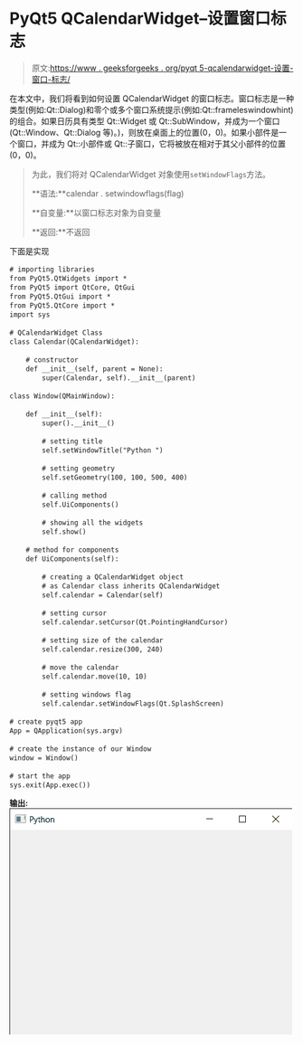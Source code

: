 # PyQt5 QCalendarWidget–设置窗口标志

> 原文:[https://www . geeksforgeeks . org/pyqt 5-qcalendarwidget-设置-窗口-标志/](https://www.geeksforgeeks.org/pyqt5-qcalendarwidget-setting-window-flags/)

在本文中，我们将看到如何设置 QCalendarWidget 的窗口标志。窗口标志是一种类型(例如:Qt::Dialog)和零个或多个窗口系统提示(例如:Qt::frameleswindowhint)的组合。如果日历具有类型 Qt::Widget 或 Qt::SubWindow，并成为一个窗口(Qt::Window、Qt::Dialog 等)。)，则放在桌面上的位置(0，0)。如果小部件是一个窗口，并成为 Qt::小部件或 Qt::子窗口，它将被放在相对于其父小部件的位置(0，0)。

> 为此，我们将对 QCalendarWidget 对象使用`setWindowFlags`方法。
> 
> **语法:**calendar . setwindowflags(flag)
> 
> **自变量:**以窗口标志对象为自变量
> 
> **返回:**不返回

下面是实现

```
# importing libraries
from PyQt5.QtWidgets import * 
from PyQt5 import QtCore, QtGui
from PyQt5.QtGui import * 
from PyQt5.QtCore import * 
import sys

# QCalendarWidget Class
class Calendar(QCalendarWidget):

    # constructor
    def __init__(self, parent = None):
        super(Calendar, self).__init__(parent)

class Window(QMainWindow):

    def __init__(self):
        super().__init__()

        # setting title
        self.setWindowTitle("Python ")

        # setting geometry
        self.setGeometry(100, 100, 500, 400)

        # calling method
        self.UiComponents()

        # showing all the widgets
        self.show()

    # method for components
    def UiComponents(self):

        # creating a QCalendarWidget object
        # as Calendar class inherits QCalendarWidget
        self.calendar = Calendar(self)

        # setting cursor
        self.calendar.setCursor(Qt.PointingHandCursor)

        # setting size of the calendar
        self.calendar.resize(300, 240)

        # move the calendar
        self.calendar.move(10, 10)

        # setting windows flag
        self.calendar.setWindowFlags(Qt.SplashScreen)

# create pyqt5 app
App = QApplication(sys.argv)

# create the instance of our Window
window = Window()

# start the app
sys.exit(App.exec())
```

**输出:**
![](img/35ccc13e656d7ef7f5d7df41f9a60d89.png)